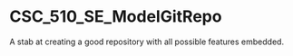 # CSC_510_SE_ModelGitRepo
A stab at creating a good repository with all possible features embedded.
